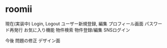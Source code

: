 # roomii

現在(実装中)
Login, Logout
ユーザー新規登録, 編集
プロフィール画面
パスワード再発行
お気に入り機能
物件検索
物件登録/編集
SNSログイン

今後
問題の修正
デザイン面
